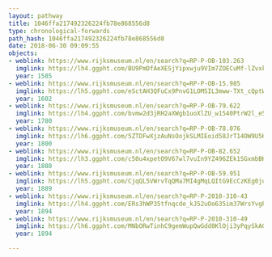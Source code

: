 ```yaml
---
layout: pathway
title: 1046ffa217492326224fb78e868556d8
type: chronological-forwards
path_hash: 1046ffa217492326224fb78e868556d8
date: 2018-06-30 09:09:55
objects:
- weblink: https://www.rijksmuseum.nl/en/search?q=RP-P-OB-103.263
  imglink: https://lh4.ggpht.com/BU9PmDfAeXESjYipxwju9VIm7ZOECuMf-lZvxkE4SnfFUOlngdYX5hgroKmeQJ28DUzP9cqE6ozIOTvcdzpYtBfZOCU=s200
  year: 1585
- weblink: https://www.rijksmuseum.nl/en/search?q=RP-P-OB-15.985
  imglink: https://lh5.ggpht.com/eSctAH3QFuCx9PnvG1LOMSIL3mww-TXt_cQptW8ULXFTtyH1vomgCNvVthmc0kdApRaoz4wcmswu7V-Kp8sTkNOl_-w=s200
  year: 1602
- weblink: https://www.rijksmuseum.nl/en/search?q=RP-P-OB-79.622
  imglink: https://lh4.ggpht.com/bvmw2d3jRH2aXWgb1uoXlZU_w1540PtrW2l_e5U0C3DTx6pbzmk5JHDmotiIzie8AUho9Ctrom8UClW8oT-UoO_VfXE=s200
  year: 1780
- weblink: https://www.rijksmuseum.nl/en/search?q=RP-P-OB-78.076
  imglink: https://lh6.ggpht.com/5ZTDFwXjzAuNsOojkSLMIEoid58JrT14OW9U5KL2wcM6WFLz4QnOZrtgL64hGlkr2JwQy-qsATjQpiZjb0Zf1deiPg=s200
  year: 1800
- weblink: https://www.rijksmuseum.nl/en/search?q=RP-P-OB-82.652
  imglink: https://lh3.ggpht.com/c50u4xpetO9V67wl7vuIn9YZ496ZEk1SGxmbBKFh4-nPPPEmqffDbrL3XzXGkgLdb7QH8GrCM0mqIjwYtRXbGFzxhznc=s200
  year: 1888
- weblink: https://www.rijksmuseum.nl/en/search?q=RP-P-OB-59.951
  imglink: https://lh5.ggpht.com/CjqQL5VWrvTqQMa7MI4gMqLQItG9EcCzKEg0ju5xUfIumfQiiuQvcBu6FpvJiF77nzs6scz9MpdutD8mXOItn9az1co=s200
  year: 1889
- weblink: https://www.rijksmuseum.nl/en/search?q=RP-P-2010-310-43
  imglink: https://lh4.ggpht.com/ERs3hWP35tfnqcde_kJ52uOo635im37WrsYvgPXrDj3EiOJjQ3gU-3zkRLkogt5IMfzAFnUm0StT-9oNd0cew1VN1w=s200
  year: 1894
- weblink: https://www.rijksmuseum.nl/en/search?q=RP-P-2010-310-49
  imglink: https://lh6.ggpht.com/MNbORwTinhC9gemWupQwGdd0KlOji3yPqySkAGr_8_2zQ2K9p4URpkMXwcdzShtrbaqMcdwoDrAtMGfCywTSKhQaT14=s200
  year: 1894

---
```

